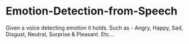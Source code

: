 # Emotion-Detection-from-Speech



Given a voice detecting emotion it holds. Such as - Angry, Happy, Sad, Disgust, Neutral, Surprise &amp; Pleasant. Etc...
